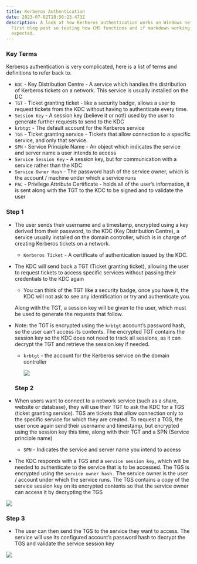 ```yaml
---
title: Kerberos Authentication
date: 2023-07-02T18:56:23.473Z
description: A look at how Kerberos authentication works on Windows networks.
  First blog post so testing how CMS functions and if markdown working as
  expected.
---
```

### Key Terms

Kerberos authentication is very complicated, here is a list of terms and definitions to refer back to.

* `KDC` - Key Distribution Centre - A service which handles the distribution of Kerberos tickets on a network. This service is usually installed on the DC
* `TGT` - Ticket granting ticket - like a security badge, allows a user to request tickets from the KDC without having to authenticate every time.
* `Session Key` - A session key (believe it or not!) used by the user to generate further requests to send to the KDC
* `krbtgt` - The default account for the Kerberos service
* `TGS` - Ticket granting service - Tickets that allow connection to a specific service, and only that service.
* `SPN` - Service Principle Name - An object which indicates the service and server name a user intends to access
* `Service Session Key` - A session key, but for communication with a service rather than the KDC
* `Service Owner Hash` - The password hash of the service owner, which is the account / machine under which a service runs
* `PAC` - Privilege Attribute Certificate - holds all of the user’s information, it is sent along with the TGT to the KDC to be signed and to validate the user

### Step 1

* The user sends their username and a timestamp, encrypted using a key derived from their password, to the KDC (Key Distribution Centre), a service usually installed on the domain controller, which is in charge of creating Kerberos tickets on a network.

  * `Kerberos Ticket` - A certificate of authentication issued by the KDC.
* The KDC will send back a TGT (Ticket granting ticket), allowing the user to request tickets to access specific services without passing their credentials to the KDC again

  * You can think of the TGT like a security badge, once you have it, the KDC will not ask to see any identification or try and authenticate you.

  Along with the TGT, a session key will be given to the user, which must be used to generate the requests that follow.
* Note: the TGT is encrypted using the `krbtgt` account’s password hash, so the user can’t access its contents. The encrypted TGT contains the session key so the KDC does not need to track all sessions, as it can decrypt the TGT and retrieve the session key if needed.

  * `krbtgt` - the account for the Kerberos service on the domain controller

    ![](/img/step1.png)

  ### Step 2
* When users want to connect to a network service (such as a share, website or database), they will use their TGT to ask the KDC for a TGS (ticket granting service). TGS are tickets that allow connection only to the specific service for which they are created. To request a TGS, the user once again send their username and timestamp, but encrypted using the session key this time, along with their TGT and a SPN (Service principle name)

  * `SPN` - Indicates the service and server name you intend to access
* The KDC responds with a TGS and a `service session key`**,** which will be needed to authenticate to the service that is to be accessed. The TGS is encrypted using the `service owner hash.` The service owner is the user / account under which the service runs. The TGS contains a copy of the service session key on its encrypted contents so that the service owner can access it by decrypting the TGS

![](/img/step2.png)

### Step 3

* The user can then send the TGS to the service they want to access. The service will use its configured account’s password hash to decrypt the TGS and validate the service session key

![](/img/step3.png)